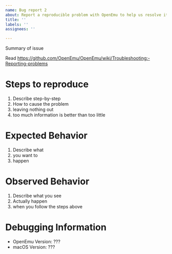 ```yaml
---
name: Bug report 2
about: Report a reproducible problem with OpenEmu to help us resolve it and improve
title: ''
labels: ''
assignees: ''

---
```


Summary of issue

Read https://github.com/OpenEmu/OpenEmu/wiki/Troubleshooting:-Reporting-problems

# Steps to reproduce

1. Describe step-by-step
1. How to cause the problem
1. leaving nothing out
1. too much information is better than too little

# Expected Behavior

1. Describe what
1. you want to
1. happen

# Observed Behavior

1. Describe what you see
1. Actually happen
1. when you follow the steps above

# Debugging Information

- OpenEmu Version: ???
- macOS Version: ???
